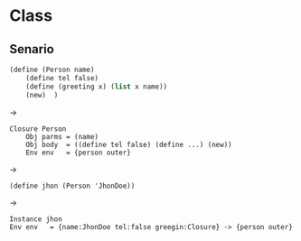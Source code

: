 Class
=====

Senario
-------

```lisp
(define (Person name)
    (define tel false)
    (define (greeting x) (list x name))
    (new)  )
```
->
```
Closure Person
    Obj parms = (name)
    Obj body  = ((define tel false) (define ...) (new))
    Env env   = {person outer}
```
->
```
(define jhon (Person 'JhonDoe))
```
->
```
Instance jhon
Env env   = {name:JhonDoe tel:false greegin:Closure} -> {person outer}

```
